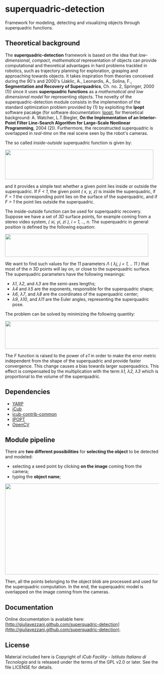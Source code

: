 # superquadric-detection
Framework for modeling, detecting and visualizing objects through superquadric functions.

## Theoretical background
The **superquadric-detection** framework is based on the idea that _low-dimensional_, _compact_, _mathematical_ representation of objects
can provide computational and theoretical advantages in hard problems trackled in robotics, such as trajectory planning for exploration, grasping and approaching towards objects.
It takes inspiration from theories conceived during the 90's and 2000's (Jaklic, A., Leonardis, A., Solina, F., **Segmentation and Recovery of Superquadrics**, Ch. no.
2, Springer, 2000 (1)) since it uses **superquadric functions** as a _mathematical and low dimensional model_ for representing objects. The novelty of the superquadric-detection module consists in the implemention of the standard optimization problem provided by (1) by exploiting the **Ipopt** software pacakge (for software documentation: [Ipopt](https://projects.coin-or.org/Ipopt), for theroetical background: A. Watcher, L.T.Biegler, **On the Implementation of an Interior-Point Filter Line-Search
Algorithm for Large-Scale Nonlinear Programming**, 2004 (2)). Furthermore, the reconstructed superquadric is overlapped in _real-time_ on the real scene seen by the robot's cameras.

The so called _inside-outside_ superquadric function is given by:

<img src="https://github.com/giuliavezzani/superquadric-detection/blob/master/img/superq-eq.jpg" width=486 height=97>

and it provides a simple test whether a given point lies inside or outside the superquadric. If _F < 1_, the given point _( x, y, z)_ is inside the superquadric, if _F = 1_ the corresponding point lies on the surface of the superquadric, and if _F > 1_
the point lies outside the superquadric.

The inside-outside function can be used for superquadric recovery. Suppose we have a set of _3D_ surface points, for example coming from a stereo video system, _( xi, yi, zi ), i = 1, .., n_. The superquadric in general position is defined by the following equation:

<img src="https://github.com/giuliavezzani/superquadric-detection/blob/master/img/fgen-eq.jpg" width=469 height=75>

We want to find such values for the 11 parameters _&Lambda;_ ( _&lambda;j_, _j = 1, .. 11 )_ that most of the _n_ 3D points will lay on, or close to the superquadric surface. The superquadric parameters have the following meanings:
- _&lambda;1_, _&lambda;2_, and _&lambda;3_ are the semi-axes lengths;
- _&lambda;4_ and _&lambda;5_ are the exponents, responsible for the superquadric shape;
- _&lambda;6_, _&lambda;7_, and _&lambda;8_ are the coordinates of the superquadric center;
- _&lambda;9_, _&lambda;10_, and _&lambda;11_ are the Euler angles, representing the superquadric pose.

The problem can be solved by minimizing the following quantity:

<img src="https://github.com/giuliavezzani/superquadric-detection/blob/master/img/min-eq.jpg" width=646 height=91>

The _F_ function is raised to the power of _&epsilon;1_ in order to make the error metric independent from the shape of the superquadric and provide faster convergence. This change causes a bias towards larger superquadrics. This effect is
compensated by the multiplication with the term _&lambda;1, &lambda;2, &lambda;3_ which is proportional to the volume of the superquadric.



## Dependencies
- [YARP](https://github.com/robotology/yarp)
- [iCub](https://github.com/robotology/icub-main)
- [icub-contrib-common](https://github.com/robotology/icub-contrib-common)
- [IPOPT](https://projects.coin-or.org/Ipopt)
- [OpenCV](http://opencv.org/)

## Module pipeline
There are <b>two different possibilities</b> for <b>selecting the object</b> to be detected and modeled:

- selecting a seed point by clicking <b>on the image</b> coming from the camera;
- typing the <b>object name</b>;



<img src="https://github.com/giuliavezzani/superquadric-detection/blob/master/img/pipeline.png" width=1011 height=297>

Then, all the points belonging to the object blob are processed and used for the superquadric computation. In the end, the superquadric model is overlapped on the image coming from the cameras.


## Documentation
Online documentation is available here:  [http://giuliavezzani.github.com/superquadric-detection](http://giuliavezzani.github.com/superquadric-detection).

## License
Material included here is Copyright of _iCub Facility - Istituto Italiano di Tecnologia_
and is released under the terms of the GPL v2.0 or later. See the file LICENSE for details.
